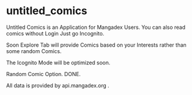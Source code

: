 # untitled_comics

Untitled Comics is an Application for Mangadex Users. You can also read comics without Login Just go Incognito.

Soon Explore Tab will provide Comics based on your Interests rather than some random Comics.

The Icognito Mode will be optimized soon.

Random Comic Option. DONE.

All data is provided by api.mangadex.org .
